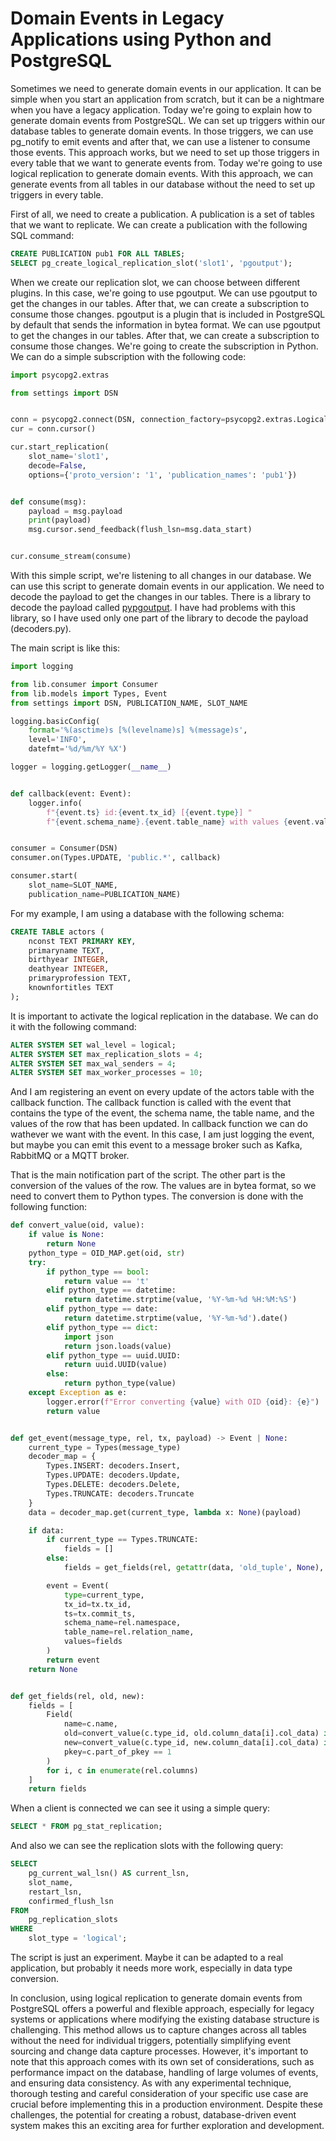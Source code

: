 # Domain Events in Legacy Applications using Python and PostgreSQL

Sometimes we need to generate domain events in our application. It can be simple when you start an application from scratch, but it can be a nightmare when you have a legacy application. Today we're going to explain how to generate domain events from PostgreSQL. We can set up triggers within our database tables to generate domain events. In those triggers, we can use pg_notify to emit events and after that, we can use a listener to consume those events. This approach works, but we need to set up those triggers in every table that we want to generate events from. Today we're going to use logical replication to generate domain events. With this approach, we can generate events from all tables in our database without the need to set up triggers in every table.

First of all, we need to create a publication. A publication is a set of tables that we want to replicate. We can create a publication with the following SQL command:

```sql
CREATE PUBLICATION pub1 FOR ALL TABLES;
SELECT pg_create_logical_replication_slot('slot1', 'pgoutput');
```

When we create our replication slot, we can choose between different plugins. In this case, we're going to use pgoutput. We can use pgoutput to get the changes in our tables. After that, we can create a subscription to consume those changes. pgoutput is a plugin that is included in PostgreSQL by default that sends the information in bytea format. We can use pgoutput to get the changes in our tables. After that, we can create a subscription to consume those changes. We're going to create the subscription in Python. We can do a simple subscription with the following code:

```python
import psycopg2.extras

from settings import DSN


conn = psycopg2.connect(DSN, connection_factory=psycopg2.extras.LogicalReplicationConnection)
cur = conn.cursor()

cur.start_replication(
    slot_name='slot1', 
    decode=False,
    options={'proto_version': '1', 'publication_names': 'pub1'})


def consume(msg):
    payload = msg.payload
    print(payload)
    msg.cursor.send_feedback(flush_lsn=msg.data_start)


cur.consume_stream(consume)
```

With this simple script, we're listening to all changes in our database. We can use this script to generate domain events in our application. We need to decode the payload to get the changes in our tables. There is a library to decode the payload called [pypgoutput](https://pypi.org/project/pypgoutput/). I have had problems with this library, so I have used only one part of the library to decode the payload (decoders.py).

The main script is like this:

```python
import logging

from lib.consumer import Consumer
from lib.models import Types, Event
from settings import DSN, PUBLICATION_NAME, SLOT_NAME

logging.basicConfig(
    format='%(asctime)s [%(levelname)s] %(message)s',
    level='INFO',
    datefmt='%d/%m/%Y %X')

logger = logging.getLogger(__name__)


def callback(event: Event):
    logger.info(
        f"{event.ts} id:{event.tx_id} [{event.type}] "
        f"{event.schema_name}.{event.table_name} with values {event.values}")


consumer = Consumer(DSN)
consumer.on(Types.UPDATE, 'public.*', callback)

consumer.start(
    slot_name=SLOT_NAME,
    publication_name=PUBLICATION_NAME)
```

For my example, I am using a database with the following schema:

```sql
CREATE TABLE actors (
    nconst TEXT PRIMARY KEY,
    primaryname TEXT,
    birthyear INTEGER,
    deathyear INTEGER,
    primaryprofession TEXT,
    knownfortitles TEXT
);
```
It is important to activate the logical replication in the database. We can do it with the following command:

```sql
ALTER SYSTEM SET wal_level = logical;
ALTER SYSTEM SET max_replication_slots = 4;
ALTER SYSTEM SET max_wal_senders = 4;
ALTER SYSTEM SET max_worker_processes = 10;
```

And I am registering an event on every update of the actors table with the callback function. The callback function is called with the event that contains the type of the event, the schema name, the table name, and the values of the row that has been updated. In callback function we can do wathever we want with the event. In this case, I am just logging the event, but maybe you can emit this event to a message broker such as Kafka, RabbitMQ or a MQTT broker.

That is the main notification part of the script. The other part is the conversion of the values of the row. The values are in bytea format, so we need to convert them to Python types. The conversion is done with the following function:

```python
def convert_value(oid, value):
    if value is None:
        return None
    python_type = OID_MAP.get(oid, str)
    try:
        if python_type == bool:
            return value == 't'
        elif python_type == datetime:
            return datetime.strptime(value, '%Y-%m-%d %H:%M:%S')
        elif python_type == date:
            return datetime.strptime(value, '%Y-%m-%d').date()
        elif python_type == dict:
            import json
            return json.loads(value)
        elif python_type == uuid.UUID:
            return uuid.UUID(value)
        else:
            return python_type(value)
    except Exception as e:
        logger.error(f"Error converting {value} with OID {oid}: {e}")
        return value


def get_event(message_type, rel, tx, payload) -> Event | None:
    current_type = Types(message_type)
    decoder_map = {
        Types.INSERT: decoders.Insert,
        Types.UPDATE: decoders.Update,
        Types.DELETE: decoders.Delete,
        Types.TRUNCATE: decoders.Truncate
    }
    data = decoder_map.get(current_type, lambda x: None)(payload)

    if data:
        if current_type == Types.TRUNCATE:
            fields = []
        else:
            fields = get_fields(rel, getattr(data, 'old_tuple', None), getattr(data, 'new_tuple', None))

        event = Event(
            type=current_type,
            tx_id=tx.tx_id,
            ts=tx.commit_ts,
            schema_name=rel.namespace,
            table_name=rel.relation_name,
            values=fields
        )
        return event
    return None


def get_fields(rel, old, new):
    fields = [
        Field(
            name=c.name,
            old=convert_value(c.type_id, old.column_data[i].col_data) if old else None,
            new=convert_value(c.type_id, new.column_data[i].col_data) if new else None,
            pkey=c.part_of_pkey == 1
        )
        for i, c in enumerate(rel.columns)
    ]
    return fields
```

When a client is connected we can see it using a simple query:

```sql
SELECT * FROM pg_stat_replication;
```

And also we can see the replication slots with the following query:

```sql
SELECT
    pg_current_wal_lsn() AS current_lsn,
    slot_name,
    restart_lsn,
    confirmed_flush_lsn
FROM
    pg_replication_slots
WHERE
    slot_type = 'logical';
```

The script is just an experiment. Maybe it can be adapted to a real application, but probably it needs more work, especially in data type conversion.

In conclusion, using logical replication to generate domain events from PostgreSQL offers a powerful and flexible approach, especially for legacy systems or applications where modifying the existing database structure is challenging. This method allows us to capture changes across all tables without the need for individual triggers, potentially simplifying event sourcing and change data capture processes. However, it's important to note that this approach comes with its own set of considerations, such as performance impact on the database, handling of large volumes of events, and ensuring data consistency. As with any experimental technique, thorough testing and careful consideration of your specific use case are crucial before implementing this in a production environment. Despite these challenges, the potential for creating a robust, database-driven event system makes this an exciting area for further exploration and development.